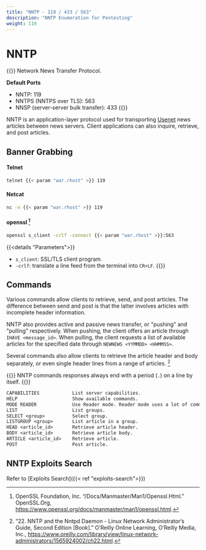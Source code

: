 ```yaml
---
title: "NNTP - 119 / 433 / 563"
description: "NNTP Enumeration for Pentesting"
weight: 119
---
```

# NNTP

{{<hint info>}}
Network News Transfer Protocol.

**Default Ports**
- NNTP: 119
- NNTPS (NNTPS over TLS): 563
- NNSP (server-server bulk transfer): 433
{{</hint>}}

NNTP is an application-layer protocol
used for transporting [Usenet](https://en.wikipedia.org/wiki/Usenet) news articles
between news servers.
Client applications can also
inquire,
retrieve,
and post articles.

## Banner Grabbing

#### Telnet
```sh
telnet {{< param "war.rhost" >}} 119
```

#### Netcat
```sh
nc -n {{< param "war.rhost" >}} 119
```

#### openssl [^openssl]
```sh
openssl s_client -crlf -connect {{< param "war.rhost" >}}:563
```
{{<details "Parameters">}}
- `s_client`:  SSL/TLS client program.
- `-crlf`:  translate a line feed from the terminal into `CR+LF`.
{{</details>}}

## Commands

Various commands allow clients to retrieve,
send,
and post articles.
The difference between send and post
is that the latter involves
articles with incomplete header information.

NNTP also provides
active and passive news transfer,
or "pushing" and "pulling" respectively.
When pushing,
the client offers an article through `IHAVE <message_id>`.
When pulling,
the client requests a list of available articles
for the specified date
through `NEWNEWS <YYMMDD> <HHMMSS>`.

Several commands also allow clients to retrieve
the article header and body separately,
or even single header lines from a range of articles.
[^oreilly-nntp]

{{<hint info>}}
NNTP commands responses always end with a period (`.`) on a line by itself.
{{</hint>}}

```txt
CAPABILITIES            List server capabilities.
HELP                    Show available commands.
MODE READER             Use Reader mode. Reader mode uses a lot of commands, use HELP.
LIST                    List groups.
SELECT <group>          Select group.
LISTGROUP <group>       List article in a group.
HEAD <article_id>       Retrieve article header.
BODY <article_id>       Retrieve article body.
ARTICLE <article_id>    Retrieve article.
POST                    Post article.
```

## NNTP Exploits Search

Refer to [Exploits Search]({{< ref "exploits-search">}})

[^rfc977]: “RFC 977 - Network News Transfer Protocol.” IETF Tools, https://tools.ietf.org/html/rfc977.
[^openssl]: OpenSSL Foundation, Inc. “/Docs/Manmaster/Man1/Openssl.Html.” OpenSSL.Org, https://www.openssl.org/docs/manmaster/man1/openssl.html.
[^oreilly-nntp]: “22. NNTP and the Nntpd Daemon - Linux Network Administrator’s Guide, Second Edition [Book].” O’Reilly Online Learning, O’Reilly Media, Inc., https://www.oreilly.com/library/view/linux-network-administrators/1565924002/ch22.html.
